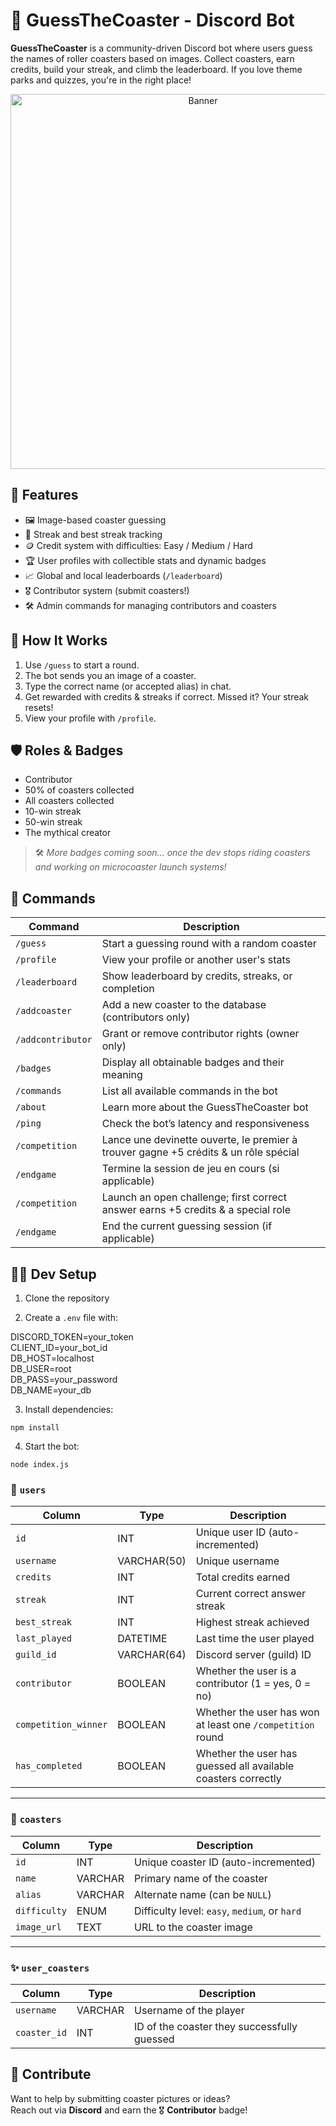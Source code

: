 # 🎢 GuessTheCoaster - Discord Bot

**GuessTheCoaster** is a community-driven Discord bot where users guess the names of roller coasters based on images. Collect coasters, earn credits, build your streak, and climb the leaderboard. If you love theme parks and quizzes, you're in the right place!

<p align="center">
  <img src="https://media.discordapp.net/attachments/1367776168673280090/1392135506086858803/roller-coaster-526534_1280.jpg?ex=686e6eb9&is=686d1d39&hm=cdd155bdc8ca4bf1a76658d49f9890c26520a04f050d151c3cb6e355428dc1a8&=&format=webp" width="600" alt="Banner"/>
</p>

## 🚀 Features

- 🖼️ Image-based coaster guessing
- 🧠 Streak and best streak tracking
- 🪙 Credit system with difficulties: Easy / Medium / Hard
- 🏆 User profiles with collectible stats and dynamic badges
- 📈 Global and local leaderboards (`/leaderboard`)
- 🎖️ Contributor system (submit coasters!)
- 🛠️ Admin commands for managing contributors and coasters

## 📸 How It Works

1. Use `/guess` to start a round.
2. The bot sends you an image of a coaster.
3. Type the correct name (or accepted alias) in chat.
4. Get rewarded with credits & streaks if correct. Missed it? Your streak resets!
5. View your profile with `/profile`.

## 🛡️ Roles & Badges

- Contributor  
- 50% of coasters collected  
- All coasters collected  
- 10-win streak  
- 50-win streak  
- The mythical creator

> 🛠️ *More badges coming soon... once the dev stops riding coasters and working on microcoaster launch systems!*

## 🔧 Commands

| Command            | Description                                                    |
|--------------------|----------------------------------------------------------------|
| `/guess`           | Start a guessing round with a random coaster                   |
| `/profile`         | View your profile or another user's stats                      |
| `/leaderboard`     | Show leaderboard by credits, streaks, or completion            |
| `/addcoaster`      | Add a new coaster to the database (contributors only)          |
| `/addcontributor`  | Grant or remove contributor rights (owner only)                |
| `/badges`          | Display all obtainable badges and their meaning                |
| `/commands`        | List all available commands in the bot                         |
| `/about`           | Learn more about the GuessTheCoaster bot                       |
| `/ping`            | Check the bot’s latency and responsiveness                     |
| `/competition`    | Lance une devinette ouverte, le premier à trouver gagne +5 crédits & un rôle spécial |
| `/endgame`        | Termine la session de jeu en cours (si applicable)                                   |
| `/competition`    | Launch an open challenge; first correct answer earns +5 credits & a special role |
| `/endgame`        | End the current guessing session (if applicable)                                 |

## 🧑‍💻 Dev Setup

1. Clone the repository

2. Create a `.env` file with:

DISCORD_TOKEN=your_token  
CLIENT_ID=your_bot_id  
DB_HOST=localhost  
DB_USER=root  
DB_PASS=your_password  
DB_NAME=your_db

3. Install dependencies:

`npm install`

4. Start the bot:

`node index.js`

### 📄 `users`

| Column               | Type        | Description                                                   |
| -------------------- | ----------- | ------------------------------------------------------------- |
| `id`                 | INT         | Unique user ID (auto-incremented)                             |
| `username`           | VARCHAR(50) | Unique username                                               |
| `credits`            | INT         | Total credits earned                                          |
| `streak`             | INT         | Current correct answer streak                                 |
| `best_streak`        | INT         | Highest streak achieved                                       |
| `last_played`        | DATETIME    | Last time the user played                                     |
| `guild_id`           | VARCHAR(64) | Discord server (guild) ID                                     |
| `contributor`        | BOOLEAN     | Whether the user is a contributor (1 = yes, 0 = no)           |
| `competition_winner` | BOOLEAN     | Whether the user has won at least one `/competition` round    |
| `has_completed`      | BOOLEAN     | Whether the user has guessed all available coasters correctly |


---

### 🎢 `coasters`

| Column       | Type    | Description                                   |
| ------------ | ------- | --------------------------------------------- |
| `id`         | INT     | Unique coaster ID (auto-incremented)          |
| `name`       | VARCHAR | Primary name of the coaster                   |
| `alias`      | VARCHAR | Alternate name (can be `NULL`)                |
| `difficulty` | ENUM    | Difficulty level: `easy`, `medium`, or `hard` |
| `image_url`  | TEXT    | URL to the coaster image                      |

---

### ✨ `user_coasters`

| Column       | Type    | Description                                 |
| ------------ | ------- | ------------------------------------------- |
| `username`   | VARCHAR | Username of the player                      |
| `coaster_id` | INT     | ID of the coaster they successfully guessed |

## 🤝 Contribute

Want to help by submitting coaster pictures or ideas?  
Reach out via **Discord** and earn the 🎖️ **Contributor** badge!


